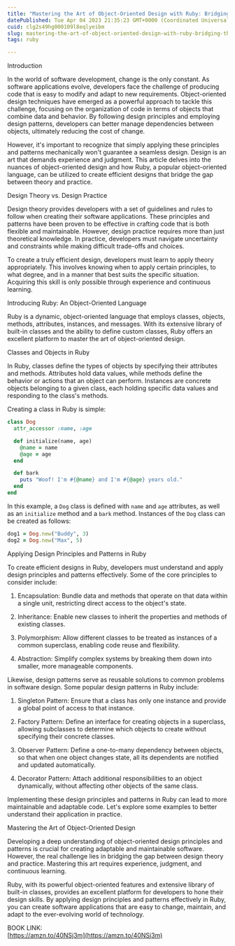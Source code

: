 ```yaml
---
title: "Mastering the Art of Object-Oriented Design with Ruby: Bridging Theory and Practice"
datePublished: Tue Apr 04 2023 21:35:23 GMT+0000 (Coordinated Universal Time)
cuid: clg2s49hg000109l8eqlyeibm
slug: mastering-the-art-of-object-oriented-design-with-ruby-bridging-theory-and-practice
tags: ruby

---
```


Introduction

In the world of software development, change is the only constant. As software applications evolve, developers face the challenge of producing code that is easy to modify and adapt to new requirements. Object-oriented design techniques have emerged as a powerful approach to tackle this challenge, focusing on the organization of code in terms of objects that combine data and behavior. By following design principles and employing design patterns, developers can better manage dependencies between objects, ultimately reducing the cost of change.

However, it's important to recognize that simply applying these principles and patterns mechanically won't guarantee a seamless design. Design is an art that demands experience and judgment. This article delves into the nuances of object-oriented design and how Ruby, a popular object-oriented language, can be utilized to create efficient designs that bridge the gap between theory and practice.

Design Theory vs. Design Practice

Design theory provides developers with a set of guidelines and rules to follow when creating their software applications. These principles and patterns have been proven to be effective in crafting code that is both flexible and maintainable. However, design practice requires more than just theoretical knowledge. In practice, developers must navigate uncertainty and constraints while making difficult trade-offs and choices.

To create a truly efficient design, developers must learn to apply theory appropriately. This involves knowing when to apply certain principles, to what degree, and in a manner that best suits the specific situation. Acquiring this skill is only possible through experience and continuous learning.

Introducing Ruby: An Object-Oriented Language

Ruby is a dynamic, object-oriented language that employs classes, objects, methods, attributes, instances, and messages. With its extensive library of built-in classes and the ability to define custom classes, Ruby offers an excellent platform to master the art of object-oriented design.

Classes and Objects in Ruby

In Ruby, classes define the types of objects by specifying their attributes and methods. Attributes hold data values, while methods define the behavior or actions that an object can perform. Instances are concrete objects belonging to a given class, each holding specific data values and responding to the class's methods.

Creating a class in Ruby is simple:

```ruby
class Dog
  attr_accessor :name, :age

  def initialize(name, age)
    @name = name
    @age = age
  end

  def bark
    puts "Woof! I'm #{@name} and I'm #{@age} years old."
  end
end
```

In this example, a `Dog` class is defined with `name` and `age` attributes, as well as an `initialize` method and a `bark` method. Instances of the `Dog` class can be created as follows:

```ruby
dog1 = Dog.new("Buddy", 3)
dog2 = Dog.new("Max", 5)
```

Applying Design Principles and Patterns in Ruby

To create efficient designs in Ruby, developers must understand and apply design principles and patterns effectively. Some of the core principles to consider include:

1. Encapsulation: Bundle data and methods that operate on that data within a single unit, restricting direct access to the object's state.
    
2. Inheritance: Enable new classes to inherit the properties and methods of existing classes.
    
3. Polymorphism: Allow different classes to be treated as instances of a common superclass, enabling code reuse and flexibility.
    
4. Abstraction: Simplify complex systems by breaking them down into smaller, more manageable components.
    

Likewise, design patterns serve as reusable solutions to common problems in software design. Some popular design patterns in Ruby include:

1. Singleton Pattern: Ensure that a class has only one instance and provide a global point of access to that instance.
    
2. Factory Pattern: Define an interface for creating objects in a superclass, allowing subclasses to determine which objects to create without specifying their concrete classes.
    
3. Observer Pattern: Define a one-to-many dependency between objects, so that when one object changes state, all its dependents are notified and updated automatically.
    
4. Decorator Pattern: Attach additional responsibilities to an object dynamically, without affecting other objects of the same class.
    

Implementing these design principles and patterns in Ruby can lead to more maintainable and adaptable code. Let's explore some examples to better understand their application in practice.

Mastering the Art of Object-Oriented Design

Developing a deep understanding of object-oriented design principles and patterns is crucial for creating adaptable and maintainable software. However, the real challenge lies in bridging the gap between design theory and practice. Mastering this art requires experience, judgment, and continuous learning.

Ruby, with its powerful object-oriented features and extensive library of built-in classes, provides an excellent platform for developers to hone their design skills. By applying design principles and patterns effectively in Ruby, you can create software applications that are easy to change, maintain, and adapt to the ever-evolving world of technology.

BOOK LINK:  
[https://amzn.to/40NSj3m](https://amzn.to/40NSj3m)